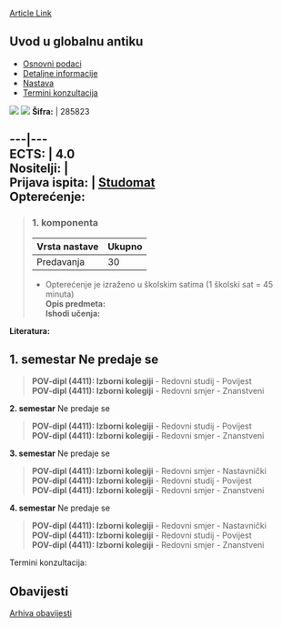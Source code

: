 [Article Link](https://www.fhs.hr/predmet/uuga)

## Uvod u globalnu antiku
  * [Osnovni podaci](https://www.fhs.hr/predmet/uuga#v1id-904884_243817_1_0 "Osnovni podaci")
  * [Detaljne informacije](https://www.fhs.hr/predmet/uuga#v1id-904884_243817_1_1 "Detaljne informacije")
  * [Nastava](https://www.fhs.hr/predmet/uuga#v1id-904884_243817_1_2 "Nastava")
  * [Termini konzultacija](https://www.fhs.hr/predmet/uuga#v1id-904884_243817_1_3 "Termini konzultacija")


[![](https://www.fhs.hr/img/flags/gif/hr.gif)](https://www.fhs.hr/predmet/uuga) [![](https://www.fhs.hr/img/flags/gif/gb.gif)](https://www.fhs.hr/en/course/itga)
**Šifra:** |  285823  
  
---|---  
**ECTS:** |  4.0   
**Nositelji:** |   
**Prijava ispita:** |  [Studomat](http://www.isvu.hr/studomat)  
**Opterećenje:**  
---  
> ### 1. komponenta
> | Vrsta nastave | Ukupno  
> ---|---  
> Predavanja | 30  
> * Opterećenje je izraženo u školskim satima (1 školski sat = 45 minuta)   
**Opis predmeta:**  
> **Ishodi učenja:**  

  
**Literatura:**  

  
**1. semestar** Ne predaje se  
---  
> **POV-dipl (4411): Izborni kolegiji** - Redovni studij - Povijest  
>  **POV-dipl (4411): Izborni kolegiji** - Redovni smjer - Znanstveni  
>   
  
**2. semestar** Ne predaje se  
> **POV-dipl (4411): Izborni kolegiji** - Redovni studij - Povijest  
>  **POV-dipl (4411): Izborni kolegiji** - Redovni smjer - Znanstveni  
>   
  
**3. semestar** Ne predaje se  
> **POV-dipl (4411): Izborni kolegiji** - Redovni smjer - Nastavnički  
>  **POV-dipl (4411): Izborni kolegiji** - Redovni studij - Povijest  
>  **POV-dipl (4411): Izborni kolegiji** - Redovni smjer - Znanstveni  
>   
  
**4. semestar** Ne predaje se  
> **POV-dipl (4411): Izborni kolegiji** - Redovni smjer - Nastavnički  
>  **POV-dipl (4411): Izborni kolegiji** - Redovni studij - Povijest  
>  **POV-dipl (4411): Izborni kolegiji** - Redovni smjer - Znanstveni  
>   
Termini konzultacija: 


## Obavijesti
[Arhiva obavijesti](https://www.fhs.hr/predmet/uuga?@=21tth#news_132647 "Arhiva obavijesti")
